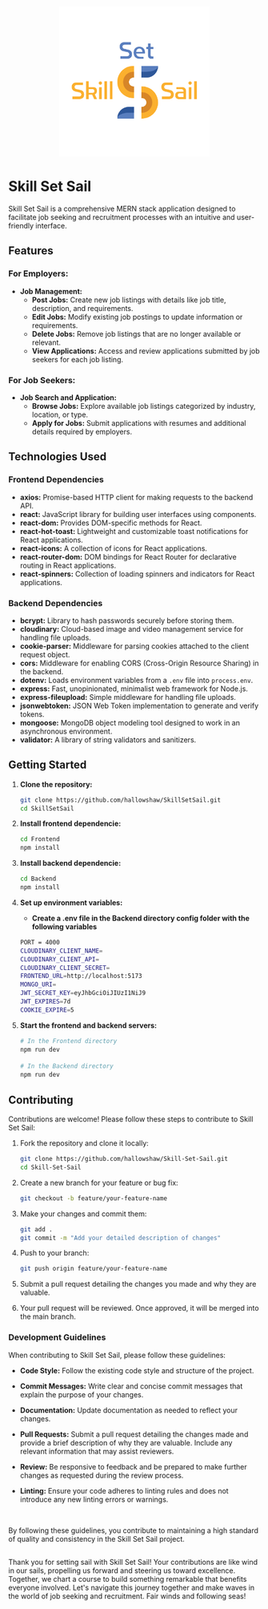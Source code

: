 <p align="center">
  <img src="Frontend/public/SkillSetSailGithub.png" alt="SkillSetSail Logo" width="300"/>
</p>

<h1 >Skill Set Sail</h1>



Skill Set Sail is a comprehensive MERN stack application designed to facilitate job seeking and recruitment processes with an intuitive and user-friendly interface.

## Features

### For Employers:

- **Job Management:**
  - **Post Jobs:** Create new job listings with details like job title, description, and requirements.
  - **Edit Jobs:** Modify existing job postings to update information or requirements.
  - **Delete Jobs:** Remove job listings that are no longer available or relevant.
  - **View Applications:** Access and review applications submitted by job seekers for each job listing.

### For Job Seekers:

- **Job Search and Application:**
  - **Browse Jobs:** Explore available job listings categorized by industry, location, or type.
  - **Apply for Jobs:** Submit applications with resumes and additional details required by employers.

## Technologies Used

### Frontend Dependencies

- **axios:** Promise-based HTTP client for making requests to the backend API.
- **react:** JavaScript library for building user interfaces using components.
- **react-dom:** Provides DOM-specific methods for React.
- **react-hot-toast:** Lightweight and customizable toast notifications for React applications.
- **react-icons:** A collection of icons for React applications.
- **react-router-dom:** DOM bindings for React Router for declarative routing in React applications.
- **react-spinners:** Collection of loading spinners and indicators for React applications.

### Backend Dependencies

- **bcrypt:** Library to hash passwords securely before storing them.
- **cloudinary:** Cloud-based image and video management service for handling file uploads.
- **cookie-parser:** Middleware for parsing cookies attached to the client request object.
- **cors:** Middleware for enabling CORS (Cross-Origin Resource Sharing) in the backend.
- **dotenv:** Loads environment variables from a `.env` file into `process.env`.
- **express:** Fast, unopinionated, minimalist web framework for Node.js.
- **express-fileupload:** Simple middleware for handling file uploads.
- **jsonwebtoken:** JSON Web Token implementation to generate and verify tokens.
- **mongoose:** MongoDB object modeling tool designed to work in an asynchronous environment.
- **validator:** A library of string validators and sanitizers.

## Getting Started

1. **Clone the repository:**
   ```bash
   git clone https://github.com/hallowshaw/SkillSetSail.git
   cd SkillSetSail
   ```


2. **Install frontend dependencie:**
   ```bash
   cd Frontend
   npm install
   ```


3. **Install backend dependencie:**
   ```bash
   cd Backend
   npm install
   ```


4. **Set up environment variables:**
   - **Create a .env file in the Backend directory config folder with the following variables**

   ```bash
   PORT = 4000
   CLOUDINARY_CLIENT_NAME=
   CLOUDINARY_CLIENT_API=
   CLOUDINARY_CLIENT_SECRET=
   FRONTEND_URL=http://localhost:5173
   MONGO_URI= 
   JWT_SECRET_KEY=eyJhbGciOiJIUzI1NiJ9
   JWT_EXPIRES=7d
   COOKIE_EXPIRE=5
   ```



5. **Start the frontend and backend servers:**
  
   ```bash
   # In the Frontend directory
   npm run dev

   # In the Backend directory
   npm run dev

   ```




## Contributing

Contributions are welcome! Please follow these steps to contribute to Skill Set Sail:

1. Fork the repository and clone it locally:
   ```bash
   git clone https://github.com/hallowshaw/Skill-Set-Sail.git
   cd Skill-Set-Sail
   ```


2. Create a new branch for your feature or bug fix:
   ```bash
   git checkout -b feature/your-feature-name
   ```


3. Make your changes and commit them:
   ```bash
   git add .
   git commit -m "Add your detailed description of changes"
   ```


4. Push to your branch:
   ```bash
   git push origin feature/your-feature-name
   ```


5. Submit a pull request detailing the changes you made and why they are valuable.



6. Your pull request will be reviewed. Once approved, it will be merged into the main branch.



### Development Guidelines

When contributing to Skill Set Sail, please follow these guidelines:

- **Code Style:** Follow the existing code style and structure of the project.
  
- **Commit Messages:** Write clear and concise commit messages that explain the purpose of your changes.
  
- **Documentation:** Update documentation as needed to reflect your changes.
  
- **Pull Requests:** Submit a pull request detailing the changes made and provide a brief description of why they are valuable. Include any relevant information that may assist reviewers.

- **Review:** Be responsive to feedback and be prepared to make further changes as requested during the review process.
  
- **Linting:** Ensure your code adheres to linting rules and does not introduce any new linting errors or warnings.
<br>


By following these guidelines, you contribute to maintaining a high standard of quality and consistency in the Skill Set Sail project.



##
Thank you for setting sail with Skill Set Sail! Your contributions are like wind in our sails, propelling us forward and steering us toward excellence. Together, we chart a course to build something remarkable that benefits everyone involved. Let's navigate this journey together and make waves in the world of job seeking and recruitment. Fair winds and following seas!





